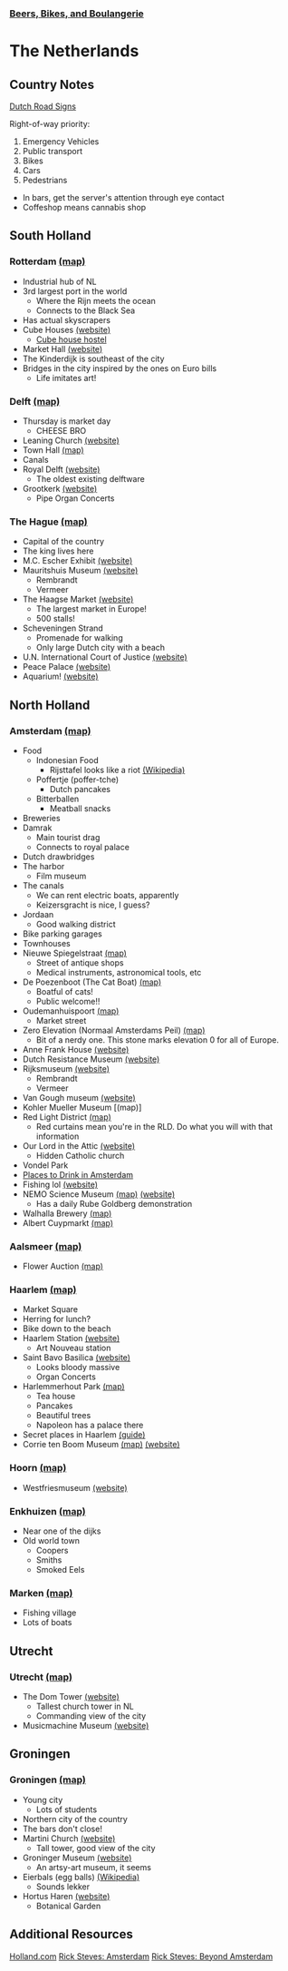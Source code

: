 ### [Beers, Bikes, and Boulangerie](../Overview.html)

# The Netherlands

## Country Notes

[Dutch Road Signs](road-signs.md)

Right-of-way priority:
1. Emergency Vehicles
2. Public transport
3. Bikes
4. Cars
5. Pedestrians

- In bars, get the server's attention through eye contact
- Coffeshop means cannabis shop

## South Holland
### Rotterdam [(map)](https://www.google.com/maps/place/Rotterdam,+Netherlands/@51.9280712,4.4207887,12z/data=!3m1!4b1!4m5!3m4!1s0x47c5b7605f54c47d:0x5229bbac955e4b85!8m2!3d51.9244198!4d4.4777226)
- Industrial hub of NL
- 3rd largest port in the world
	- Where the Rijn meets the ocean
	- Connects to the Black Sea
- Has actual skyscrapers
- Cube Houses [(website)](https://kubuswoning.nl/en/)
	- [Cube house hostel](https://www.stayokay.com/en/hostel/rotterdam)
- Market Hall [(website)](https://www.markthal.nl/en/)
- The Kinderdijk is southeast of the city
- Bridges in the city inspired by the ones on Euro bills
	- Life imitates art!

### Delft [(map)](https://www.google.com/maps/place/Delft,+Netherlands/@51.9995826,4.3286784,13z/data=!3m1!4b1!4m5!3m4!1s0x47c5b5c3515f58fd:0x89b05ca3c54bd43d!8m2!3d52.0115667!4d4.3570662)
- Thursday is market day
	- CHEESE BRO
- Leaning Church [(website)](https://oudeennieuwekerkdelft.nl/en)
- Town Hall [(map)](https://www.google.com/maps/place/Stadhuis+Delft/@52.0115405,4.3564378,16z/data=!4m5!3m4!1s0x47c5b5c3b4686ca9:0xc0c64069f90a78a1!8m2!3d52.0114419!4d4.3584629)
- Canals
- Royal Delft [(website)](https://museum.royaldelft.com/en/)
	- The oldest existing delftware
- Grootkerk [(website)](https://oudeennieuwekerkdelft.nl/en)
	- Pipe Organ Concerts

### The Hague [(map)](https://www.google.com/maps/place/The+Hague,+Netherlands/@52.071739,4.239829,12z/data=!3m1!4b1!4m5!3m4!1s0x47c5b72f4298bd71:0x400de5a8d1e6c10!8m2!3d52.0704851!4d4.3007183)
- Capital of the country
- The king lives here
- M.C. Escher Exhibit [(website)](https://www.escherinhetpaleis.nl/?lang=en)
- Mauritshuis Museum [(website)](https://www.mauritshuis.nl/)
	- Rembrandt
	- Vermeer
- The Haagse Market [(website)](https://dehaagsemarkt.nl/english/)
	- The largest market in Europe!
	- 500 stalls!
- Scheveningen Strand
	- Promenade for walking
	- Only large Dutch city with a beach
- U.N. International Court of Justice [(website)](https://www.icj-cij.org/en)
- Peace Palace [(website)](https://www.vredespaleis.nl/?lang=en)
- Aquarium! [(website)](https://www.visitsealife.com/scheveningen/en/)


## North Holland
### Amsterdam [(map)](https://www.google.com/maps/place/Amsterdam,+Netherlands/@52.3547498,4.833921,12z/data=!3m1!4b1!4m5!3m4!1s0x47c63fb5949a7755:0x6600fd4cb7c0af8d!8m2!3d52.3675684!4d4.9041295)
- Food
	- Indonesian Food
		- Rijsttafel looks like a riot [(Wikipedia)](https://en.wikipedia.org/wiki/Rijsttafel)
	- Poffertje (poffer-tche)
		- Dutch pancakes
	- Bitterballen
		- Meatball snacks
- Breweries
- Damrak
	- Main tourist drag
	- Connects to royal palace
- Dutch drawbridges
- The harbor
	- Film museum
- The canals
	- We can rent electric boats, apparently
	- Keizersgracht is nice, I guess?
- Jordaan
	- Good walking district
- Bike parking garages
- Townhouses
- Nieuwe Spiegelstraat [(map)](https://www.google.com/maps/place/Staetshuys+Antiquairs+B.V.+Meulendijks+%26+Schuil/@52.3633604,4.8881534,19z/data=!4m6!3m5!1s0x47c609ebc7a56f61:0x2977670ba792c911!8m2!3d52.3633596!4d4.8887067!16s%2Fg%2F1tcvymfq)
	- Street of antique shops
	- Medical instruments, astronomical tools, etc
- De Poezenboot (The Cat Boat) [(map)](https://www.google.com/maps/place/De+Poezenboot/@52.3774895,4.8956511,16.58z/data=!4m6!3m5!1s0x47c609c889013aad:0x22fbd4af1537b2e6!8m2!3d52.3781657!4d4.8931329!16s%2Fg%2F1pznmhllr)
	- Boatful of cats!
	- Public welcome!!
- Oudemanhuispoort [(map)](https://goo.gl/maps/ggT74Jo99PJ4crGd8)
	- Market street
- Zero Elevation (Normaal Amsterdams Peil) [(map)](https://www.google.com/maps/place/Dam+Square/@52.3731413,4.8930781,125m/data=!3m1!1e3!4m6!3m5!1s0x47c609d9faf2eaab:0x28528186b9782ff2!8m2!3d52.3730668!4d4.892648!16s%2Fg%2F12jc0yq_k)
	- Bit of a nerdy one. This stone marks elevation 0 for all of Europe.
- Anne Frank House [(website)](https://www.annefrank.org/en/)
- Dutch Resistance Museum [(website)](https://www.verzetsmuseum.org/en/world-war-ii-in-the-netherlands)
- Rijksmuseum [(website)](https://www.rijksmuseum.nl/en)
	- Rembrandt
	- Vermeer
- Van Gough museum [(website)](https://www.vangoghmuseum.nl/en)
- Kohler Mueller Museum [(map)]
- Red Light District [(map)](https://www.google.com/maps/place/Red+Light+District+Amsterdam+Centrum/@52.3740227,4.8977618,17z/data=!3m1!4b1!4m5!3m4!1s0x47c609250d004419:0x195054befb3d51a2!8m2!3d52.3740194!4d4.8999505)
	- Red curtains mean you're in the RLD. Do what you will with that information
- Our Lord in the Attic [(website)](https://opsolder.nl/en/)
	- Hidden Catholic church
- Vondel Park
- [Places to Drink in Amsterdam](https://www.iamsterdam.com/en/see-and-do/eating-and-drinking/wonky-pubs-and-historic-drinking-holes)
- Fishing lol [(website)](https://fishingguideamsterdam.com/)
- NEMO Science Museum [(map)](https://www.google.com/maps/place/NEMO+Science+Museum/@52.3710575,4.9289207,14.67z/data=!4m6!3m5!1s0x47c609a4fe55bb9b:0xc748bda26202cebc!8m2!3d52.3742111!4d4.9123385!16zL20vMGZxc3Z2) [(website)](https://www.nemosciencemuseum.nl/en/)
	- Has a daily Rube Goldberg demonstration
- Walhalla Brewery [(map)](https://www.google.com/maps/place/Walhalla+Brewery+%26+Taproom/@52.3854242,4.9183589,17z/data=!3m1!4b1!4m6!3m5!1s0x47c609aa52fd8215:0x75aae3d07dc87d8e!8m2!3d52.3854209!4d4.9205476!16s%2Fg%2F11f0l4t1m3)
- Albert Cuypmarkt [(map)](https://www.google.com/maps/place/Albert+Cuyp+Market/@52.3558756,4.895002,18.21z/data=!4m6!3m5!1s0x47c609f28b745671:0xd2d8aeb9aaa10b4b!8m2!3d52.3559673!4d4.8953871!16s%2Fm%2F0269ljs)

### Aalsmeer [(map)](https://www.google.com/maps/place/Aalsmeer,+Netherlands/@52.2583455,4.7538725,13z/data=!4m5!3m4!1s0x47c5de00d69f34af:0x400de5a8d1e7450!8m2!3d52.2621639!4d4.7619222)
- Flower Auction [(map)](https://www.google.com/maps/place/Aalsmeer+Flower+Auction/@52.2586094,4.7807845,16z/data=!4m5!3m4!1s0x47c5de25f43ac82d:0x7e6ba34cf4c92c79!8m2!3d52.2582876!4d4.7825869)

### Haarlem [(map)](https://www.google.com/maps/place/Haarlem,+Netherlands/@52.383839,4.6078594,13z)
- Market Square
- Herring for lunch?
- Bike down to the beach
- Haarlem Station [(website)](https://www.holland.com/global/tourism/destinations/more-destinations/haarlem/haarlem-station.htm)
	- Art Nouveau station
- Saint Bavo Basilica [(website)](https://www.bavo.nl/en/)
	- Looks bloody massive
	- Organ Concerts
- Harlemmerhout Park [(map)](https://www.google.com/maps/@52.3737935,4.6399557,15z)
	- Tea house
	- Pancakes
	- Beautiful trees
	- Napoleon has a palace there
- Secret places in Haarlem [(guide)](https://www.holland.com/global/tourism/destinations/more-destinations/haarlem/haarlems-secrets.htm)
- Corrie ten Boom Museum [(map)](https://www.google.com/maps/place/Ten+Boom+Museum/@52.3848615,4.6483973,15.15z/data=!4m6!3m5!1s0x47c5ef6b7f13ab81:0x27136033a77a4718!8m2!3d52.3822678!4d4.6353118!16s%2Fm%2F076zd23) [(website)](https://www.corrietenboom.com/en/home)

### Hoorn [(map)](https://www.google.com/maps/place/Hoorn,+Netherlands/@52.6464208,5.0519001,15z/data=!4m5!3m4!1s0x47c8a90c31fad5df:0xcf99fa4d78d3ef18!8m2!3d52.6423654!4d5.0602124)
- Westfriesmuseum [(website)](https://www.westfriesmuseum.info/)

### Enkhuizen [(map)](https://www.google.com/maps/place/Enkhuizen,+Netherlands/@52.7155831,5.2460868,13z/data=!3m1!4b1!4m13!1m7!3m6!1s0x47c5b097c1c55765:0x31c1cb5df498e10d!2sScheveningen,+The+Hague,+Netherlands!3b1!8m2!3d52.1024015!4d4.3021834!3m4!1s0x47c8a3af762cff6d:0xed8c7c5144de5c87!8m2!3d52.7075692!4d5.2741241)
- Near one of the dijks
- Old world town
	- Coopers
	- Smiths
	- Smoked Eels

### Marken [(map)](https://www.google.com/maps/place/Marken,+Netherlands/@52.4686454,5.0976287,14z/data=!3m1!4b1!4m13!1m7!3m6!1s0x47c5b097c1c55765:0x31c1cb5df498e10d!2sScheveningen,+The+Hague,+Netherlands!3b1!8m2!3d52.1024015!4d4.3021834!3m4!1s0x47c61ad0f5d519af:0x425b3c2ce66fb7!8m2!3d52.4589905!4d5.1031923)
- Fishing village
- Lots of boats


## Utrecht
### Utrecht [(map)]()
- The Dom Tower [(website)](https://www.domtoren.nl/en/)
	- Tallest church tower in NL
	- Commanding view of the city
- Musicmachine Museum [(website)](https://www.museumspeelklok.nl/lang/en/)


## Groningen
### Groningen [(map)](https://www.google.com/maps/place/Groningen,+Netherlands/@53.2217513,6.530674,13z/data=!3m1!4b1!4m5!3m4!1s0x47c83286b462cca7:0xcb4b5086f9a6c8dc!8m2!3d53.2193835!4d6.5664983)
- Young city
	- Lots of students
- Northern city of the country
- The bars don't close!
- Martini Church [(website)](https://www.martinikerk.nl/)
	- Tall tower, good view of the city
- Groninger Museum [(website)](https://www.google.com/maps/place/Groninger+Museum/@53.2217513,6.530674,13z/data=!4m5!3m4!1s0x47c9cd5374ee08a7:0x758e59fd132a61d6!8m2!3d53.2122827!4d6.5660781)
	- An artsy-art museum, it seems
- Eierbals (egg balls) [(Wikipedia)](https://en.wikipedia.org/wiki/Dutch_cuisine#Fast_food)
	- Sounds lekker
- Hortus Haren [(website)](https://www.hortusharen.nl/en/welcome/)
	- Botanical Garden




## Additional Resources
[Holland.com](https://www.holland.com/global/tourism.htm)
[Rick Steves: Amsterdam](https://www.youtube.com/watch?v=cd8gLq6iZg4)
[Rick Steves: Beyond Amsterdam](https://www.youtube.com/watch?v=imjq5yQzNiI&t=10s)
